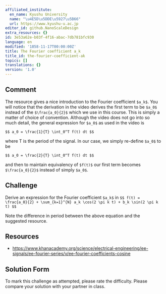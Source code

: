 ```yaml
---
affiliated_institute:
  en_name: Kyushu University
  name: "\u4E5D\u5DDE\u5927\u5B66"
  url: https://www.kyushu-u.ac.jp
editor_id: github.NanoScaleDesign
extra_resources: {}
id: 3e53a62e-b03f-4f16-abac-7db781bfc930
language: en
modified: '1858-11-17T00:00:00Z'
title: The Fourier coefficient a_k
title_id: the-fourier-coefficient-ak
topics: []
translations: {}
version: '1.0'
---
```


## Comment

The resource gives a nice introduction to the Fourier coefficient `$a_k$`. You will notice that the derivation in the video derives the first term to be `$a_0$` instead of the `$\frac{a_0}{2}$` which we use in this course. This is simply a matter of choice of convention. Although the video does not go into so much detail, the general expression for `$a_0$` as used in the video is

`$$
a_0 = \frac{1}{T} \int_0^T f(t) dt
$$`

where T is the period of the signal.
In our case, we simply re-define `$a_0$` to be

`$$
a_0 = \frac{2}{T} \int_0^T f(t) dt
$$`

and then to maintain equivalency of `$f(t)$` our first term becomes `$\frac{a_0}{2}$` instead of simply `$a_0$`.

## Challenge
Derive an expression for the Fourier coefficient `$a_k$` in
`$$ f(t) = \frac{a_0}{2} + \sum_{k=1}^{N} a_k \cos(2 \pi k t) + b_k \sin(2 \pi k t) $$`

Note the difference in period between the above equation and the suggested resource.


## Resources
- https://www.khanacademy.org/science/electrical-engineering/ee-signals/ee-fourier-series/v/ee-fourier-coefficients-cosine


## Solution Form
To mark this challenge as attempted, please rate the difficulty.
Please compare your solution with your partner in class.




